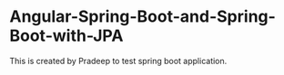# Angular-Spring-Boot-and-Spring-Boot-with-JPA
This is created by Pradeep to test spring boot application.
